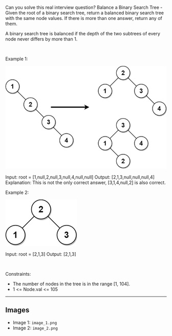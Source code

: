 Can you solve this real interview question? Balance a Binary Search Tree - Given the root of a binary search tree, return a balanced binary search tree with the same node values. If there is more than one answer, return any of them.

A binary search tree is balanced if the depth of the two subtrees of every node never differs by more than 1.

 

Example 1:

![Example 1](./image_1.png)


Input: root = [1,null,2,null,3,null,4,null,null]
Output: [2,1,3,null,null,null,4]
Explanation: This is not the only correct answer, [3,1,4,null,2] is also correct.


Example 2:

![Example 2](./image_2.png)


Input: root = [2,1,3]
Output: [2,1,3]


 

Constraints:

 * The number of nodes in the tree is in the range [1, 104].
 * 1 <= Node.val <= 105

---

## Images

- Image 1: `image_1.png`
- Image 2: `image_2.png`
